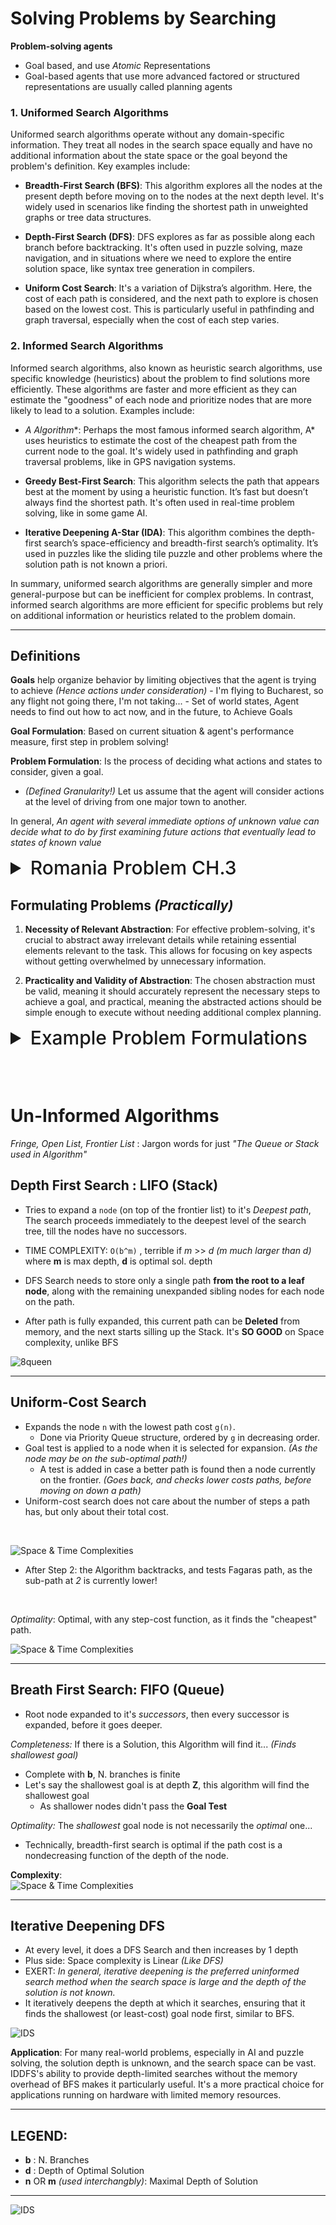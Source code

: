 
# Solving Problems by Searching

**Problem-solving agents**
- Goal based, and use *Atomic* Representations
- Goal-based agents that use more advanced factored or structured representations are usually called planning agents


### 1. Uniformed Search Algorithms
Uniformed search algorithms operate without any domain-specific information. They treat all nodes in the search space equally and have no additional information about the state space or the goal beyond the problem's definition. Key examples include:

- **Breadth-First Search (BFS)**: This algorithm explores all the nodes at the present depth before moving on to the nodes at the next depth level. It's widely used in scenarios like finding the shortest path in unweighted graphs or tree data structures.

- **Depth-First Search (DFS)**: DFS explores as far as possible along each branch before backtracking. It's often used in puzzle solving, maze navigation, and in situations where we need to explore the entire solution space, like syntax tree generation in compilers.

- **Uniform Cost Search**: It's a variation of Dijkstra’s algorithm. Here, the cost of each path is considered, and the next path to explore is chosen based on the lowest cost. This is particularly useful in pathfinding and graph traversal, especially when the cost of each step varies.

### 2. Informed Search Algorithms
Informed search algorithms, also known as heuristic search algorithms, use specific knowledge (heuristics) about the problem to find solutions more efficiently. These algorithms are faster and more efficient as they can estimate the "goodness" of each node and prioritize nodes that are more likely to lead to a solution. Examples include:

- **A* Algorithm**: Perhaps the most famous informed search algorithm, A* uses heuristics to estimate the cost of the cheapest path from the current node to the goal. It's widely used in pathfinding and graph traversal problems, like in GPS navigation systems.

- **Greedy Best-First Search**: This algorithm selects the path that appears best at the moment by using a heuristic function. It’s fast but doesn’t always find the shortest path. It's often used in real-time problem solving, like in some game AI.

- **Iterative Deepening A-Star (IDA)**: This algorithm combines the depth-first search’s space-efficiency and breadth-first search’s optimality. It’s used in puzzles like the sliding tile puzzle and other problems where the solution path is not known a priori.

In summary, uniformed search algorithms are generally simpler and more general-purpose but can be inefficient for complex problems. In contrast, informed search algorithms are more efficient for specific problems but rely on additional information or heuristics related to the problem domain.

---

## Definitions

**Goals** help organize behavior by limiting objectives that the agent is trying to achieve *(Hence actions under consideration)*
    - I'm flying to Bucharest, so any flight not going there, I'm not taking...
    - Set of world states, Agent needs to find out how to act now, and in the future, to Achieve Goals

**Goal Formulation**: Based on current situation & agent's performance measure, first step in problem solving!

**Problem Formulation**: Is the process of deciding what actions and states to consider, given a goal.
-  *(Defined Granularity!)* Let us assume that the agent will consider actions at the level of driving from one major town to another.

In general, *An agent with several immediate options of unknown value can decide what to do by first examining future actions that eventually lead to states of known value*

<details>
<summary style="font-size: 30px; font-weight: 500; cursor: pointer;"> Romania Problem CH.3 </summary>

![romania](./static/AI_7.png)

<br>

**Romania Problem Analysis**
- If we can see the map of Romania, we deem the environment as **Observable**, it's also **discrete**, as in any given city, we have a Finite amount of actions that can be taken. *(From Bucharest we can either go to Urziceni, Fagaras or Giurgiu)*
- Environment is also **Known** as we can track which states (cities) have already been visited, and **Deterministic** as each action has exactly one outcome! *(Drive to Urziceni, Arrive at Urziceni)*
- *Under these assumptions, the solution to any problem is a fixed sequence of actions*
- Goal here is to reach the city of **Arad** let's say, or in Chess, it's a **Checkmate**!
- Here the Agent want's to minimize Cost to destination, *Sum of Costs* this would be the **Optimal Sollution**
- Step Cost of Taking an Action `a` in state `s` to reach state `s'` is denoted `c(s, a, s')`

The process of looking for a *sequence of actions* that reaches the goal is called **search**. A *search algorithm* takes a problem as input and returns a solution in the form of an action sequence.

<br>

#### Thus, we have a simple *“formulate, search, execute”* design for the agent (Fig below) 
![romania](./static/AI_6.png)

</details>


## Formulating Problems *(Practically)*

1. **Necessity of Relevant Abstraction**: For effective problem-solving, it's crucial to abstract away irrelevant details while retaining essential elements relevant to the task. This allows for focusing on key aspects without getting overwhelmed by unnecessary information.

2. **Practicality and Validity of Abstraction**: The chosen abstraction must be valid, meaning it should accurately represent the necessary steps to achieve a goal, and practical, meaning the abstracted actions should be simple enough to execute without needing additional complex planning.

<details>
<summary style="font-size: 30px; font-weight: 500; cursor: pointer;"> Example Problem Formulations </summary>

### Example Problem Formulations

![vacum](./static/AI_8.png)

Compared with the real world, this **toy problem** has discrete locations, discrete dirt, reliable cleaning, and it never gets any dirtier, this is very abstracted & simplified !

---

- A tile adjacent to the blank space can slide into the space. 
- **Goal**: The object is to reach a specified goal state, such as the one shown on the right of the figure. *The standard formulation is as follows:*

![puzzle](./static/AI_9.png)

<br>

**Abstractions included:**
- Abstracted to beginning & final states, ignoring intermediate locations of blocks.
- Abstracted physical possibilites like a Block getting stuck somewhere, so we need to shake the board arround
- Our "Rules" avoid physical manipulations

**Difficulty of Problem:**
- *Sliding Block Puzzles* are a Family of problems which are known to be NP-Complete *(Therefore NP-Hard)*
- 8 Puzzle has `9!/2 = ~182 K` States, which is still reasonable **(3x3 Board)**
- 15 Puzzle has `16!/2 = 1.3 Trillion` States, which is not do-able... **(4x4 Board)**
- 5x5 board takes 10+ hours to solve... not feasible
- Clearly we see this isn't solvable in polynomial time, and therefore is **NP**

### Another Example, 8-Queens Problem

![8queen](./static/AI_12.png)

**Difficulty of Problem:**
- *Sliding Block Puzzles* are a Family of problems which are known to be NP-Complete *(Therefore NP-Hard)*
- 8 Puzzle has `9!/2 = ~182 K` States, which is still reasonable **(3x3 Board)**
- 15 Puzzle has `16!/2 = 1.3 Trillion` States, which is not do-able... **(4x4 Board)**
- 5x5 board takes 10+ hours to solve... not feasible
- Clearly we see this isn't solvable in polynomial time, and therefore is **NP**

### Another Example, 8-Queens Problem

![8queen](./static/AI_12.png)

</details>

<br>
<br>
<br>


# Un-Informed Algorithms

*Fringe, Open List, Frontier List* : Jargon words for just *"The Queue or Stack used in Algorithm"*

## Depth First Search : LIFO (Stack)
- Tries to expand a `node` (on top of the frontier list) to it's *Deepest path*, The search proceeds immediately to the deepest level of the search tree, till the nodes have no successors.

- TIME COMPLEXITY: `O(b^m)` , terrible if *m* >> *d* *(m much larger than d)* where **m** is max depth, **d** is optimal sol. depth

-  DFS Search needs to store only a single path **from the root to a leaf node**, along with the remaining unexpanded sibling nodes for each node on the path. 

- After path is fully expanded, this current path can be **Deleted** from memory, and the next starts silling up the Stack. It's **SO GOOD** on Space complexity, unlike BFS

![8queen](./static/AI_19.png)

---

## Uniform-Cost Search
- Expands the node `n` with the lowest path cost `g(n)`.
    - Done via Priority Queue structure, ordered by `g` in decreasing order.
- Goal test is applied to a node when it is selected for expansion. *(As the node may be on the sub-optimal path!)*
    - A test is added in case a better path is found then a node currently on the frontier. *(Goes back, and checks lower costs paths, before moving on down a path)*
- Uniform-cost search does not care about the number of steps a path has, but only about their total cost.


<br>

![Space & Time Complexities](./static/AI_18.png)
- After Step 2: the Algorithm backtracks, and tests Fagaras path, as the sub-path at *2* is currently lower!


<br>

*Optimality*: Optimal, with any step-cost function, as it finds the "cheapest" path.

![Space & Time Complexities](./static/AI_17.png)

---

## Breath First Search: FIFO (Queue)
- Root node expanded to it's *successors*, then every successor is expanded, before it goes deeper.

*Completeness:* If there is a Solution, this Algorithm will find it... *(Finds shallowest goal)*
- Complete with **b**, N. branches is finite
- Let's say the shallowest goal is at depth **Z**, this algorithm will find the shallowest goal
    - As shallower nodes didn't pass the **Goal Test**

*Optimality:*  The *shallowest* goal node is not necessarily the *optimal* one...
- Technically, breadth-first search is optimal if the path cost is a nondecreasing function of the depth of the node.


**Complexity**: <br>
![Space & Time Complexities](./static/AI_16.png)

---

## Iterative Deepening DFS
- At every level, it does a DFS Search and then increases by 1 depth
- Plus side: Space complexity is Linear *(Like DFS)*
- EXERT: *In general, iterative deepening is the preferred uninformed search method when the search space is large and the depth of the solution is not known.*
- It iteratively deepens the depth at which it searches, ensuring that it finds the shallowest (or least-cost) goal node first, similar to BFS.


![IDS](./static/AI_20.png)

**Application**: For many real-world problems, especially in AI and puzzle solving, the solution depth is unknown, and the search space can be vast. IDDFS's ability to provide depth-limited searches without the memory overhead of BFS makes it particularly useful. It's a more practical choice for applications running on hardware with limited memory resources.

---

## LEGEND:

- **b** : N. Branches 
- **d** : Depth of Optimal Solution
- **n** OR **m** *(used interchangbly)*: Maximal Depth of Solution

---

![IDS](./static/AI_21.png)